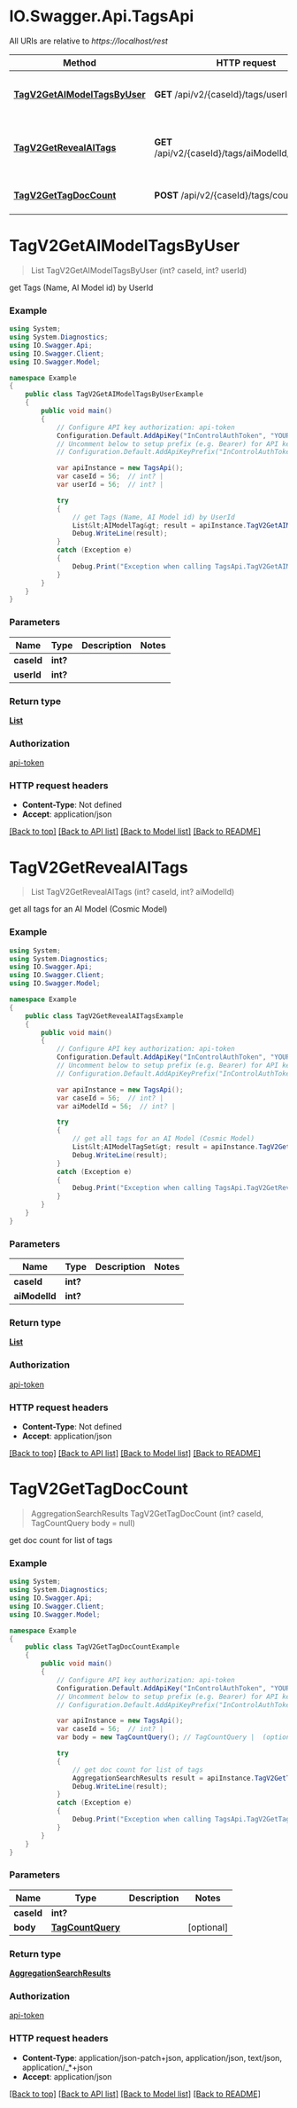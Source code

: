 # IO.Swagger.Api.TagsApi

All URIs are relative to *https://localhost/rest*

Method | HTTP request | Description
------------- | ------------- | -------------
[**TagV2GetAIModelTagsByUser**](TagsApi.md#tagv2getaimodeltagsbyuser) | **GET** /api/v2/{caseId}/tags/userId/{userId} | get Tags (Name, AI Model id) by UserId
[**TagV2GetRevealAITags**](TagsApi.md#tagv2getrevealaitags) | **GET** /api/v2/{caseId}/tags/aiModelId/{aiModelId} | get all tags for an AI Model (Cosmic Model)
[**TagV2GetTagDocCount**](TagsApi.md#tagv2gettagdoccount) | **POST** /api/v2/{caseId}/tags/count | get doc count for list of tags


<a name="tagv2getaimodeltagsbyuser"></a>
# **TagV2GetAIModelTagsByUser**
> List<AIModelTag> TagV2GetAIModelTagsByUser (int? caseId, int? userId)

get Tags (Name, AI Model id) by UserId

### Example
```csharp
using System;
using System.Diagnostics;
using IO.Swagger.Api;
using IO.Swagger.Client;
using IO.Swagger.Model;

namespace Example
{
    public class TagV2GetAIModelTagsByUserExample
    {
        public void main()
        {
            // Configure API key authorization: api-token
            Configuration.Default.AddApiKey("InControlAuthToken", "YOUR_API_KEY");
            // Uncomment below to setup prefix (e.g. Bearer) for API key, if needed
            // Configuration.Default.AddApiKeyPrefix("InControlAuthToken", "Bearer");

            var apiInstance = new TagsApi();
            var caseId = 56;  // int? | 
            var userId = 56;  // int? | 

            try
            {
                // get Tags (Name, AI Model id) by UserId
                List&lt;AIModelTag&gt; result = apiInstance.TagV2GetAIModelTagsByUser(caseId, userId);
                Debug.WriteLine(result);
            }
            catch (Exception e)
            {
                Debug.Print("Exception when calling TagsApi.TagV2GetAIModelTagsByUser: " + e.Message );
            }
        }
    }
}
```

### Parameters

Name | Type | Description  | Notes
------------- | ------------- | ------------- | -------------
 **caseId** | **int?**|  | 
 **userId** | **int?**|  | 

### Return type

[**List<AIModelTag>**](AIModelTag.md)

### Authorization

[api-token](../README.md#api-token)

### HTTP request headers

 - **Content-Type**: Not defined
 - **Accept**: application/json

[[Back to top]](#) [[Back to API list]](../README.md#documentation-for-api-endpoints) [[Back to Model list]](../README.md#documentation-for-models) [[Back to README]](../README.md)

<a name="tagv2getrevealaitags"></a>
# **TagV2GetRevealAITags**
> List<AIModelTagSet> TagV2GetRevealAITags (int? caseId, int? aiModelId)

get all tags for an AI Model (Cosmic Model)

### Example
```csharp
using System;
using System.Diagnostics;
using IO.Swagger.Api;
using IO.Swagger.Client;
using IO.Swagger.Model;

namespace Example
{
    public class TagV2GetRevealAITagsExample
    {
        public void main()
        {
            // Configure API key authorization: api-token
            Configuration.Default.AddApiKey("InControlAuthToken", "YOUR_API_KEY");
            // Uncomment below to setup prefix (e.g. Bearer) for API key, if needed
            // Configuration.Default.AddApiKeyPrefix("InControlAuthToken", "Bearer");

            var apiInstance = new TagsApi();
            var caseId = 56;  // int? | 
            var aiModelId = 56;  // int? | 

            try
            {
                // get all tags for an AI Model (Cosmic Model)
                List&lt;AIModelTagSet&gt; result = apiInstance.TagV2GetRevealAITags(caseId, aiModelId);
                Debug.WriteLine(result);
            }
            catch (Exception e)
            {
                Debug.Print("Exception when calling TagsApi.TagV2GetRevealAITags: " + e.Message );
            }
        }
    }
}
```

### Parameters

Name | Type | Description  | Notes
------------- | ------------- | ------------- | -------------
 **caseId** | **int?**|  | 
 **aiModelId** | **int?**|  | 

### Return type

[**List<AIModelTagSet>**](AIModelTagSet.md)

### Authorization

[api-token](../README.md#api-token)

### HTTP request headers

 - **Content-Type**: Not defined
 - **Accept**: application/json

[[Back to top]](#) [[Back to API list]](../README.md#documentation-for-api-endpoints) [[Back to Model list]](../README.md#documentation-for-models) [[Back to README]](../README.md)

<a name="tagv2gettagdoccount"></a>
# **TagV2GetTagDocCount**
> AggregationSearchResults TagV2GetTagDocCount (int? caseId, TagCountQuery body = null)

get doc count for list of tags

### Example
```csharp
using System;
using System.Diagnostics;
using IO.Swagger.Api;
using IO.Swagger.Client;
using IO.Swagger.Model;

namespace Example
{
    public class TagV2GetTagDocCountExample
    {
        public void main()
        {
            // Configure API key authorization: api-token
            Configuration.Default.AddApiKey("InControlAuthToken", "YOUR_API_KEY");
            // Uncomment below to setup prefix (e.g. Bearer) for API key, if needed
            // Configuration.Default.AddApiKeyPrefix("InControlAuthToken", "Bearer");

            var apiInstance = new TagsApi();
            var caseId = 56;  // int? | 
            var body = new TagCountQuery(); // TagCountQuery |  (optional) 

            try
            {
                // get doc count for list of tags
                AggregationSearchResults result = apiInstance.TagV2GetTagDocCount(caseId, body);
                Debug.WriteLine(result);
            }
            catch (Exception e)
            {
                Debug.Print("Exception when calling TagsApi.TagV2GetTagDocCount: " + e.Message );
            }
        }
    }
}
```

### Parameters

Name | Type | Description  | Notes
------------- | ------------- | ------------- | -------------
 **caseId** | **int?**|  | 
 **body** | [**TagCountQuery**](TagCountQuery.md)|  | [optional] 

### Return type

[**AggregationSearchResults**](AggregationSearchResults.md)

### Authorization

[api-token](../README.md#api-token)

### HTTP request headers

 - **Content-Type**: application/json-patch+json, application/json, text/json, application/_*+json
 - **Accept**: application/json

[[Back to top]](#) [[Back to API list]](../README.md#documentation-for-api-endpoints) [[Back to Model list]](../README.md#documentation-for-models) [[Back to README]](../README.md)

